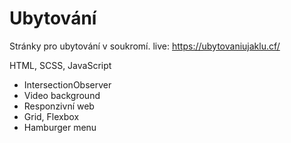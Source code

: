 # Ubytování
Stránky pro ubytování v soukromí.
live: https://ubytovaniujaklu.cf/


 HTML, SCSS, JavaScript
 
 
- IntersectionObserver
- Video background
- Responzivní web
- Grid, Flexbox
- Hamburger menu

 
